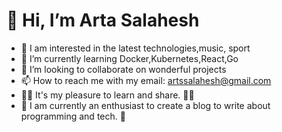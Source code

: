 # 👋 Hi, I’m Arta Salahesh
- 👀 I am interested in the latest technologies,music, sport
- 🌱 I’m currently learning Docker,Kubernetes,React,Go
- 💞️ I’m looking to collaborate on wonderful projects
- 📫 How to reach me with my email: artssalahesh@gmail.com
- 🙋‍♂️	It's my pleasure to learn and share. 💞️💞️
- 🌲 I am currently an enthusiast to create a blog to write about programming and tech. 👀

